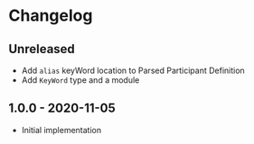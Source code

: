 # Changelog

<!-- There is always Unreleased section on the top. Subsections (Add, Changed, Fix, Removed) should be Add as needed. -->
## Unreleased
- Add `alias` keyWord location to Parsed Participant Definition
- Add `KeyWord` type and a module

## 1.0.0 - 2020-11-05
- Initial implementation
